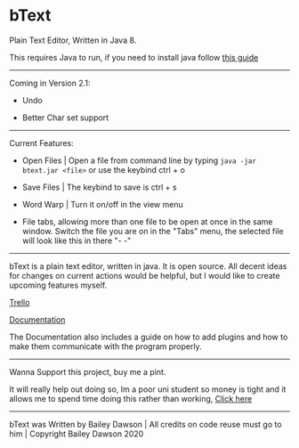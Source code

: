 # bText
Plain Text Editor, Written in Java 8.

This requires Java to run, if you need to install java follow [this guide](https://trello.com/b/H8AhT1rf/btext)

----
Coming in Version 2.1:

 - Undo
 
 - Better Char set support
  
----
Current Features:

  - Open Files | Open a file from command line by typing ```java -jar btext.jar <file>``` or use the keybind ctrl + o
  
  - Save Files | The keybind to save is ctrl + s
  
  - Word Warp  | Turn it on/off in the view menu
  
  - File tabs, allowing more than one file to be open at once in the same window. Switch the file you are on in the "Tabs" menu, the selected file will look like this in there "- <file> -"
  
----
bText is a plain text editor, written in java. It is open source.
All decent ideas for changes on current actions would be helpful, but I would like to create upcoming features myself.

[Trello](https://trello.com/b/H8AhT1rf/btext "View Trello")

[Documentation](https://docs.google.com/document/d/162UEOJqRGCtcUkI2ht20qPygRu3Jv76S7ke7Tei2row/edit?usp=sharing "View Docs/Plugin Guide")

The Documentation also includes a guide on how to add plugins and how to make them communicate with the program properly.

----
Wanna Support this project, buy me a pint.

It will really help out doing so, Im a poor uni student so money is tight and it allows me to spend time doing this rather than working, [Click here](https://www.buymeacoffee.com/dawson270500 "Buy me a Pint")

----
bText was Written by Bailey Dawson | All credits on code reuse must go to him | Copyright Bailey Dawson 2020
